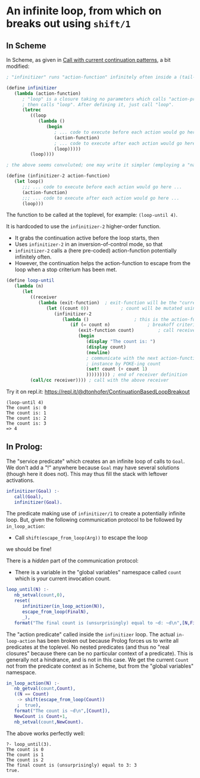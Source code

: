 # An infinite loop, from which on breaks out using `shift/1`

## In Scheme

In Scheme, as given in
[Call with current continuation patterns](https://www.researchgate.net/publication/228576802_Call_with_current_continuation_patterns), 
a bit modified:

```scheme
; "infinitizer" runs "action-function" infinitely often inside a (tail-recursive) loop

(define infinitizer
   (lambda (action-function)
      ; "loop" is a closure taking no parameters which calls "action-procedure" and 
      ; then calls "loop". After defining it, just call "loop".
      (letrec
         ((loop
            (lambda ()
               (begin
                  ; ... code to execute before each action would go here ...
                  (action-function)
                  ; ... code to execute after each action would go here ...
                  (loop)))))
         (loop))))

; the above seems convoluted; one may write it simpler (employing a "named let") as:

(define (infinitizer-2 action-function)
   (let loop()
      ;;; ... code to execute before each action would go here ...
      (action-function)
      ;;; ... code to execute after each action would go here ...
      (loop)))
```

The function to be called at the toplevel, for example: `(loop-until 4)`.

It is hardcoded to use the `infinitizer-2` higher-order function. 

- It grabs the continuation active before the loop starts, then
- Uses `infinitizer-2` in an inversion-of-control mode, so that
- `infinitizer-2` calls a (here pre-coded) action-function potentially infinitely often.
- However, the continuation helps the action-function to escape from the loop when a stop criterium has been met.

```scheme
(define loop-until
   (lambda (n)
      (let
         ((receiver
            (lambda (exit-function)  ; exit-function will be the "current continuation" at call
               (let ((count 0))            ; count will be mutated using "set!"
                  (infinitizer-2
                     (lambda ()                 ; this is the action-function
                        (if (= count n)              ; breakoff criterium
                           (exit-function count)         ; call received continuation with exit value
                           (begin
                              (display "The count is: ")
                              (display count)
                              (newline)
                              ; communicate with the next action-function
                              ; instance by POKE-ing count
                              (set! count (+ count 1)
                              ))))))))) ; end of receiver definition
         (call/cc receiver)))) ; call with the above receiver
```

Try it on repl.it: https://repl.it/@dtonhofer/ContinuationBasedLoopBreakout

```
(loop-until 4)
The count is: 0
The count is: 1
The count is: 2
The count is: 3
=> 4
```

## In Prolog:

The "service predicate" which creates an an infinite loop of calls to `Goal`.
We don't add a "!" anywhere because `Goal` may have several solutions (though here it does not).
This may thus fill the stack with leftover activations.

```erlang
infinitizer(Goal) :-
   call(Goal),
   infinitizer(Goal).
```

The predicate making use of `infinitizer/1` to create a potentially infinite loop. But,
given the following communication protocol to be followed by `in_loop_action`:

- Call `shift(escape_from_loop(Arg))` to escape the loop

we should be fine!

There is a _hidden_ part of the communication protocol: 

- There is a variable in the "global variables" namespace called `count` which is your current invocation count.

```erlang
loop_until(N) :-
   nb_setval(count,0),
   reset(
      infinitizer(in_loop_action(N)),   
      escape_from_loop(FinalN),
      _),
   format("The final count is (unsurprisingly) equal to ~d: ~d\n",[N,FinalN]).
```

The "action predicate" called inside the `infinitizer` loop. The actual `in-loop-action`
has been broken out because Prolog forces us to write all predicates at the toplevel. 
No nested predicates (and thus no "real closures" because there can be no particular
context of a predicate). This is generally not a hindrance, and is not in this case.
We get the current `Count` not from the predicate context as in Scheme, but from the 
"global variables" namespace. 

```erlang
in_loop_action(N) :-
   nb_getval(count,Count),
   ((N == Count) 
    -> shift(escape_from_loop(Count))
    ;  true),   
   format("The count is ~d\n",[Count]),
   NewCount is Count+1,
   nb_setval(count,NewCount).
```

The above works perfectly well:

```
?- loop_until(3).
The count is 0
The count is 1
The count is 2
The final count is (unsurprisingly) equal to 3: 3
true.
```


   

